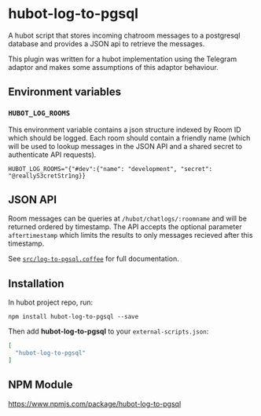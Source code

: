 # hubot-log-to-pgsql

A hubot script that stores incoming chatroom messages to a postgresql database and provides a JSON api to retrieve the messages.

This plugin was written for a hubot implementation using the Telegram adaptor and makes some assumptions of this adaptor behaviour.

## Environment variables

### `HUBOT_LOG_ROOMS`
This environment variable contains a json structure indexed by Room ID which should be logged. Each room should contain a friendly name (which will be used to lookup messages in the JSON API and a shared secret to authenticate API requests).

```
HUBOT_LOG_ROOMS="{"#dev":{"name": "development", "secret": "@reallyS3cretStr1ng}}
```

## JSON API

Room messages can be queries at `/hubot/chatlogs/:roomname` and will be returned ordered by timestamp. The API accepts the optional parameter `aftertimestamp` which limits the results to only messages recieved after this timestamp.

See [`src/log-to-pgsql.coffee`](src/log-to-pgsql.coffee) for full documentation.

## Installation

In hubot project repo, run:

`npm install hubot-log-to-pgsql --save`

Then add **hubot-log-to-pgsql** to your `external-scripts.json`:

```json
[
  "hubot-log-to-pgsql"
]
```

## NPM Module

https://www.npmjs.com/package/hubot-log-to-pgsql
